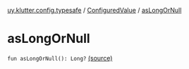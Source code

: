 [uy.klutter.config.typesafe](../index.md) / [ConfiguredValue](index.md) / [asLongOrNull](.)


# asLongOrNull
<code>fun asLongOrNull(): Long?</code> [(source)](https://github.com/kohesive/klutter/blob/master/config-typesafe-jdk6/src/main/kotlin/uy/klutter/config/typesafe/TypesafeConfig_Ext.kt#L62)<br/>

